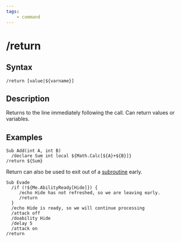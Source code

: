 ```yaml
---
tags:
    - command
---
```

# /return

## Syntax

```eqcommand
/return [value|${varname}]
```

## Description

Returns to the line immediately following the call. Can return values or variables.

## Examples

```text
Sub Add(int A, int B)
  /declare Sum int local ${Math.Calc[${A}+${B}]}
/return ${Sum}
```

Return can also be used to exit out of a [subroutine](../../macros/subroutines.md) early.

```text
Sub Evade
  /if (!${Me.AbilityReady[Hide]}) {
     /echo Hide has not refreshed, so we are leaving early.
     /return
  }
  /echo Hide is ready, so we will continue processing
  /attack off
  /doability Hide
  /delay 5
  /attack on
/return
```

